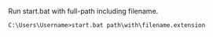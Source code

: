 Run start.bat with full-path including filename.
```
C:\Users\Username>start.bat path\with\filename.extension
```
